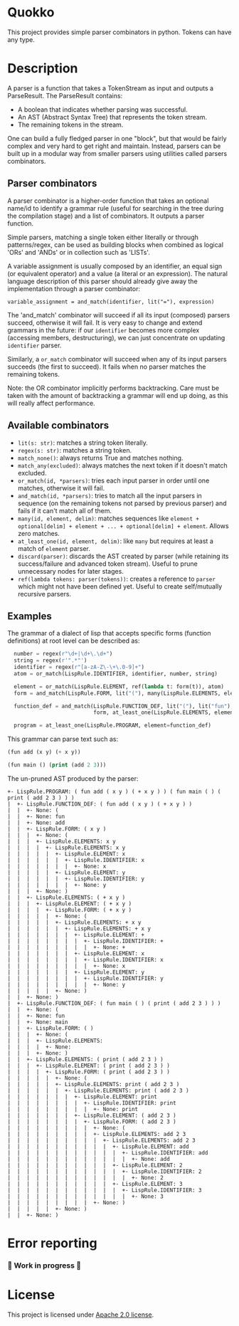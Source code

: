 # Quokko

This project provides simple parser combinators in python. Tokens can have any type.

# Description

A parser is a function that takes a TokenStream as input and outputs a ParseResult. The ParseResult contains:

- A boolean that indicates whether parsing was successful.
- An AST (Abstract Syntax Tree) that represents the token stream.
- The remaining tokens in the stream.

One can build a fully fledged parser in one "block", but that would be fairly complex and very hard to get right and
maintain. Instead, parsers can be built up in a modular way from smaller parsers using utilities called parsers
combinators.

## Parser combinators

A parser combinator is a higher-order function that takes an optional name/id to identify a grammar rule (useful for
searching in the tree during the compilation stage) and a list of combinators. It outputs a parser function.

Simple parsers, matching a single token either literally or through patterns/regex, can be used as building blocks when
combined as logical 'ORs' and 'ANDs' or in collection such as 'LISTs'.

A variable assignment is usually composed by an identifier, an equal sign (or equivalent operator) and a value (a
literal or an expression). The natural language description of this parser should already give away the implementation
through a parser combinator:

`variable_assignment = and_match(identifier, lit("="), expression)`

The 'and_match' combinator will succeed if all its input (composed) parsers succeed, otherwise it will fail. It is very
easy to change and extend grammars in the future: if our `identifier` becomes more complex (accessing members,
destructuring), we can just concentrate on updating `identifier` parser.

Similarly, a `or_match` combinator will succeed when any of its input parsers succeeds (the first to succeed). It fails
when no parser matches the remaining tokens.

Note: the OR combinator implicitly performs backtracking. Care must be taken with the amount of backtracking a grammar
will end up doing, as this will really affect performance.

## Available combinators

- `lit(s: str)`: matches a string token literally.
- `regex(s: str)`: matches a string token.
- `match_none()`: always returns True and matches nothing.
- `match_any(excluded)`: always matches the next token if it doesn't match excluded.
- `or_match(id, *parsers)`: tries each input parser in order until one matches, otherwise it will fail.
- `and_match(id, *parsers)`: tries to match all the input parsers in sequence (on the remaining tokens not parsed by
  previous parser) and fails if it can't match all of them.
- `many(id, element, delim)`: matches sequences like `element + optional[delim] + element + ... + optional[delim] +
  element`. Allows zero matches.
- `at_least_one(id, element, delim)`: like `many` but requires at least a match of `element` parser.
- `discard(parser)`: discards the AST created by parser (while retaining its success/failure and advanced token stream).
  Useful to prune unnecessary nodes for later stages.
- `ref(lambda tokens: parser(tokens))`: creates a reference to `parser` which might not have been defined yet. Useful to
  create self/mutually recursive parsers.

## Examples

The grammar of a dialect of lisp that accepts specific forms (function definitions) at root level can be described as:

``` python
  number = regex(r"\d+|\d+\.\d+")
  string = regex(r'".*"')
  identifier = regex(r"[a-zA-Z\-\+\.0-9]+")
  atom = or_match(LispRule.IDENTIFIER, identifier, number, string)

  element = or_match(LispRule.ELEMENT, ref(lambda t: form(t)), atom)
  form = and_match(LispRule.FORM, lit("("), many(LispRule.ELEMENTS, element=element), lit(")"))

  function_def = and_match(LispRule.FUNCTION_DEF, lit("("), lit("fun"), identifier,
                           form, at_least_one(LispRule.ELEMENTS, element=element), lit(")"))

  program = at_least_one(LispRule.PROGRAM, element=function_def)
```

This grammar can parse text such as:

```lisp
(fun add (x y) (+ x y))

(fun main () (print (add 2 3)))
```

The un-pruned AST produced by the parser:

```
+- LispRule.PROGRAM: ( fun add ( x y ) ( + x y ) ) ( fun main ( ) ( print ( add 2 3 ) ) )
|  +- LispRule.FUNCTION_DEF: ( fun add ( x y ) ( + x y ) )
|  |  +- None: (
|  |  +- None: fun
|  |  +- None: add
|  |  +- LispRule.FORM: ( x y )
|  |  |  +- None: (
|  |  |  +- LispRule.ELEMENTS: x y
|  |  |  |  +- LispRule.ELEMENTS: x y
|  |  |  |  |  +- LispRule.ELEMENT: x
|  |  |  |  |  |  +- LispRule.IDENTIFIER: x
|  |  |  |  |  |  |  +- None: x
|  |  |  |  |  +- LispRule.ELEMENT: y
|  |  |  |  |  |  +- LispRule.IDENTIFIER: y
|  |  |  |  |  |  |  +- None: y
|  |  |  +- None: )
|  |  +- LispRule.ELEMENTS: ( + x y )
|  |  |  +- LispRule.ELEMENT: ( + x y )
|  |  |  |  +- LispRule.FORM: ( + x y )
|  |  |  |  |  +- None: (
|  |  |  |  |  +- LispRule.ELEMENTS: + x y
|  |  |  |  |  |  +- LispRule.ELEMENTS: + x y
|  |  |  |  |  |  |  +- LispRule.ELEMENT: +
|  |  |  |  |  |  |  |  +- LispRule.IDENTIFIER: +
|  |  |  |  |  |  |  |  |  +- None: +
|  |  |  |  |  |  |  +- LispRule.ELEMENT: x
|  |  |  |  |  |  |  |  +- LispRule.IDENTIFIER: x
|  |  |  |  |  |  |  |  |  +- None: x
|  |  |  |  |  |  |  +- LispRule.ELEMENT: y
|  |  |  |  |  |  |  |  +- LispRule.IDENTIFIER: y
|  |  |  |  |  |  |  |  |  +- None: y
|  |  |  |  |  +- None: )
|  |  +- None: )
|  +- LispRule.FUNCTION_DEF: ( fun main ( ) ( print ( add 2 3 ) ) )
|  |  +- None: (
|  |  +- None: fun
|  |  +- None: main
|  |  +- LispRule.FORM: ( )
|  |  |  +- None: (
|  |  |  +- LispRule.ELEMENTS: 
|  |  |  |  +- None: 
|  |  |  +- None: )
|  |  +- LispRule.ELEMENTS: ( print ( add 2 3 ) )
|  |  |  +- LispRule.ELEMENT: ( print ( add 2 3 ) )
|  |  |  |  +- LispRule.FORM: ( print ( add 2 3 ) )
|  |  |  |  |  +- None: (
|  |  |  |  |  +- LispRule.ELEMENTS: print ( add 2 3 )
|  |  |  |  |  |  +- LispRule.ELEMENTS: print ( add 2 3 )
|  |  |  |  |  |  |  +- LispRule.ELEMENT: print
|  |  |  |  |  |  |  |  +- LispRule.IDENTIFIER: print
|  |  |  |  |  |  |  |  |  +- None: print
|  |  |  |  |  |  |  +- LispRule.ELEMENT: ( add 2 3 )
|  |  |  |  |  |  |  |  +- LispRule.FORM: ( add 2 3 )
|  |  |  |  |  |  |  |  |  +- None: (
|  |  |  |  |  |  |  |  |  +- LispRule.ELEMENTS: add 2 3
|  |  |  |  |  |  |  |  |  |  +- LispRule.ELEMENTS: add 2 3
|  |  |  |  |  |  |  |  |  |  |  +- LispRule.ELEMENT: add
|  |  |  |  |  |  |  |  |  |  |  |  +- LispRule.IDENTIFIER: add
|  |  |  |  |  |  |  |  |  |  |  |  |  +- None: add
|  |  |  |  |  |  |  |  |  |  |  +- LispRule.ELEMENT: 2
|  |  |  |  |  |  |  |  |  |  |  |  +- LispRule.IDENTIFIER: 2
|  |  |  |  |  |  |  |  |  |  |  |  |  +- None: 2
|  |  |  |  |  |  |  |  |  |  |  +- LispRule.ELEMENT: 3
|  |  |  |  |  |  |  |  |  |  |  |  +- LispRule.IDENTIFIER: 3
|  |  |  |  |  |  |  |  |  |  |  |  |  +- None: 3
|  |  |  |  |  |  |  |  |  +- None: )
|  |  |  |  |  +- None: )
|  |  +- None: )
```

# Error reporting

 ### 🚧 Work in progress 🚧

# License

This project is licensed under [Apache 2.0 license](LICENSE).